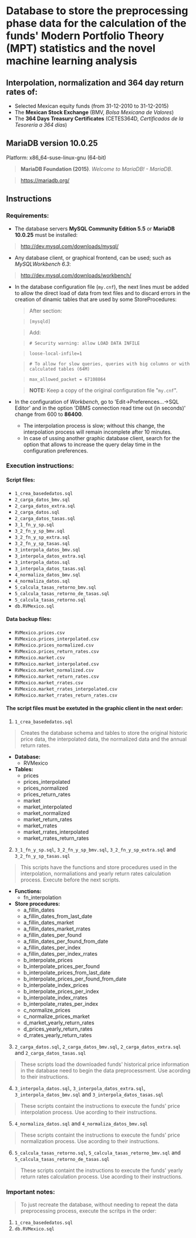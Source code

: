 # Database to store the preprocessing phase data for the calculation of the funds' Modern Portfolio Theory (MPT) statistics and the novel machine learning analysis
## Interpolation, normalization and 364 day return rates of:
* Selected Mexican equity funds (from 31-12-2010 to 31-12-2015)
* The **Mexican Stock Exchange** (BMV, *Bolsa Mexicana de Valores*)
* The **364 Days Treasury Certificates** (CETES364D, *Certificados de la Tesorería a 364 días*)

## MariaDB version 10.0.25
Platform: x86_64-suse-linux-gnu (64-bit)
>**MariaDB Foundation (2015)**. *Welcome to MariaDB! - MariaDB*.

>https://mariadb.org/

## Instructions
### Requirements:
* The database servers **MySQL Community Edition 5.5** or **MariaDB 10.0.25** must be installed:
>http://dev.mysql.com/downloads/mysql/

* Any database client, or graphical frontend, can be used; such as *MySQLWorkbench 6.3*:
>http://dev.mysql.com/downloads/workbench/

* In the database configuration file (`my.cnf`), the next lines must be added to allow the direct load of data from text files and to discard errors in the creation of dinamic tables that are used by some StoreProcedures:
  >After section:

  > `[mysqld]`


  >Add:

  > `# Security warning: allow LOAD DATA INFILE`

  > `loose-local-infile=1`

  > `# To allow for slow queries, queries with big columns or with calculated tables (64M)`

  > `max_allowed_packet = 67108864`


  > **NOTE:** Keep a copy of the original configuration file "`my.cnf`".

* In the configuration of *Workbench*, go to 'Edit->Preferences...->SQL Editor' and in the option 'DBMS connection read time out (in seconds)' change from 600 to **86400**.
  * The interpolation process is slow; without this change, the interpolation process will remain incomplete after 10 minutes.
  * In case of ussing another graphic database client, search for the option that allows to increase the query delay time in the configuration preferences.


### Execution instructions:
#### Script files:
* `1_crea_basededatos.sql`
* `2_carga_datos_bmv.sql`
* `2_carga_datos_extra.sql`
* `2_carga_datos.sql`
* `2_carga_datos_tasas.sql`
* `3_1_fn_y_sp.sql`
* `3_2_fn_y_sp_bmv.sql`
* `3_2_fn_y_sp_extra.sql`
* `3_2_fn_y_sp_tasas.sql`
* `3_interpola_datos_bmv.sql`
* `3_interpola_datos_extra.sql`
* `3_interpola_datos.sql`
* `3_interpola_datos_tasas.sql`
* `4_normaliza_datos_bmv.sql`
* `4_normaliza_datos.sql`
* `5_calcula_tasas_retorno_bmv.sql`
* `5_calcula_tasas_retorno_de_tasas.sql`
* `5_calcula_tasas_retorno.sql`
* `db.RVMexico.sql`

#### Data backup files:
* `RVMexico.prices.csv`
* `RVMexico.prices_interpolated.csv`
* `RVMexico.prices_normalized.csv`
* `RVMexico.prices_return_rates.csv`
* `RVMexico.market.csv`
* `RVMexico.market_interpolated.csv`
* `RVMexico.market_normalized.csv`
* `RVMexico.market_return_rates.csv`
* `RVMexico.market_rrates.csv`
* `RVMexico.market_rrates_interpolated.csv`
* `RVMexico.market_rrates_return_rates.csv`

#### The script files must be exetuted in the graphic client in the next order:
1. `1_crea_basededatos.sql`
> Creates the database schema and tables to store the original historic price data, the interpolated data, the normalized data and the annual return rates.

  * **Database:**
    * RVMexico
  * **Tables:**
    * prices
    * prices_interpolated
    * prices_normalized
    * prices_return_rates
    * market
    * market_interpolated
    * market_normalized
    * market_return_rates
    * market_rrates
    * market_rrates_interpolated
    * market_rrates_return_rates

2. `3_1_fn_y_sp.sql`, `3_2_fn_y_sp_bmv.sql`, `3_2_fn_y_sp_extra.sql` and `3_2_fn_y_sp_tasas.sql`
> This scripts have the functions and store procedures used in the interpolation, normaliations and yearly return rates calculation process. Execute before the next scripts.

  * **Functions:**
    * fn_interpolation
  * **Store procedures:**
    * a_fillin_dates
    * a_fillin_dates_from_last_date
    * a_fillin_dates_market
    * a_fillin_dates_market_rrates
    * a_fillin_dates_per_found
    * a_fillin_dates_per_found_from_date
    * a_fillin_dates_per_index
    * a_fillin_dates_per_index_rrates
    * b_interpolate_prices
    * b_interpolate_prices_per_found
    * b_interpolate_prices_from_last_date
    * b_interpolate_prices_per_found_from_date
    * b_interpolate_index_prices
    * b_interpolate_prices_per_index
    * b_interpolate_index_rrates
    * b_interpolate_rrates_per_index
    * c_normalize_prices
    * c_normalize_prices_market
    * d_market_yearly_return_rates
    * d_prices_yearly_return_rates
    * d_rrates_yearly_return_rates

3. `2_carga_datos.sql`, `2_carga_datos_bmv.sql`, `2_carga_datos_extra.sql` and `2_carga_datos_tasas.sql`
> These scripts load the downloaded funds' historical price information in the database need to begin the data preprocessment. Use acording to their instructions.

4. `3_interpola_datos.sql`, `3_interpola_datos_extra.sql`, `3_interpola_datos_bmv.sql` and `3_interpola_datos_tasas.sql`
> These scripts containt the instructions to execute the funds' price interpolation process. Use acording to their instructions.

5. `4_normaliza_datos.sql` and `4_normaliza_datos_bmv.sql`
> These scripts containt the instructions to execute the funds' price normalization process. Use acording to their instructions.

6. `5_calcula_tasas_retorno.sql`, `5_calcula_tasas_retorno_bmv.sql` and `5_calcula_tasas_retorno_de_tasas.sql`
> These scripts containt the instructions to execute the funds' yearly return rates calculation process. Use acording to their instructions.

### Important notes:
> To just recreate the database, without needing to repeat the data preprocessing process, execute the scritps in the order:
  1. `1_crea_basededatos.sql`
  2. `db.RVMexico.sql`
